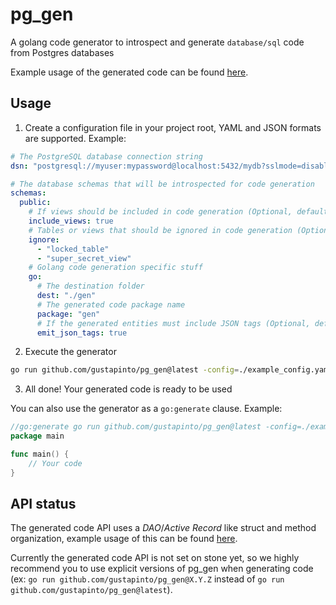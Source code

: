 # pg_gen

A golang code generator to introspect and generate `database/sql` code from Postgres databases

Example usage of the generated code can be found [here](https://github.com/gustapinto/pg_gen/tree/main/example).

## Usage

1. Create a configuration file in your project root, YAML and JSON formats are supported. Example:
```yaml
# The PostgreSQL database connection string
dsn: "postgresql://myuser:mypassword@localhost:5432/mydb?sslmode=disable"

# The database schemas that will be introspected for code generation
schemas:
  public:
    # If views should be included in code generation (Optional, default=false)
    include_views: true
    # Tables or views that should be ignored in code generation (Optional, default=null)
    ignore:
      - "locked_table"
      - "super_secret_view"
    # Golang code generation specific stuff
    go:
      # The destination folder
      dest: "./gen"
      # The generated code package name
      package: "gen"
      # If the generated entities must include JSON tags (Optional, default=false)
      emit_json_tags: true
```
2. Execute the generator
```bash
go run github.com/gustapinto/pg_gen@latest -config=./example_config.yaml
```
3. All done! Your generated code is ready to be used

You can also use the generator as a `go:generate` clause. Example:
```go
//go:generate go run github.com/gustapinto/pg_gen@latest -config=./example_config.yaml
package main

func main() {
    // Your code
}
```

## API status

The generated code API uses a *DAO*/*Active Record* like struct and method organization, example usage of this can be found [here](https://github.com/gustapinto/pg_gen/tree/main/example).

Currently the generated code API is not set on stone yet, so we highly recommend you to use explicit versions of pg_gen when generating code (ex: `go run github.com/gustapinto/pg_gen@X.Y.Z` instead of `go run github.com/gustapinto/pg_gen@latest`).

